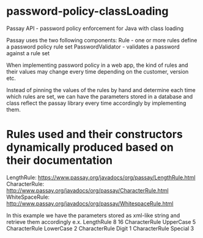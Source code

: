 # password-policy-classLoading
Passay API - password policy enforcement for Java with class loading

Passay uses the two following components:
Rule - one or more rules define a password policy rule set
PasswordValidator - validates a password against a rule set

When implementing password policy in a web app, the kind of rules and their values
may change every time depending on the customer, version etc.

Instead of pinning the values of the rules by hand and determine each time which rules are set, 
we can have the parameters stored in a database and class reflect the passay library every time 
accordingly by implementing them.

Rules used and their constructors dynamically produced based on their documentation
===================================================================================
LengthRule: https://www.passay.org/javadocs/org/passay/LengthRule.html
CharacterRule:  http://www.passay.org/javadocs/org/passay/CharacterRule.html
WhiteSpaceRule: http://www.passay.org/javadocs/org/passay/WhitespaceRule.html

In this example we have the parameters stored as xml-like string and retrieve them accordingly
e.x.
	<PasswordPolicy>
		<Rule>
			<Name>LengthRule</Name>
			<arg0 type="int">8</arg0>
			<arg1 type="int">16</arg1>
		</Rule>
		<Rule>
			<Name>CharacterRule</Name>
			<arg0 type="EnglishCharacterData">UpperCase</arg0>
			<arg1 type="int">5</arg1>
		</Rule>
		<Rule>
			<Name>CharacterRule</Name>
			<arg0 type="EnglishCharacterData">LowerCase</arg0>
			<arg1 type="int">2</arg1>
		</Rule>
		<Rule>
			<Name>CharacterRule</Name>
			<arg0 type="EnglishCharacterData">Digit</arg0>
			<arg1 type="int">1</arg1>
		</Rule>
		<Rule>
			<Name>CharacterRule</Name>
			<arg0 type="EnglishCharacterData">Special</arg0>
			<arg1 type="int">3</arg1>
		</Rule>
     </PasswordPolicy>
